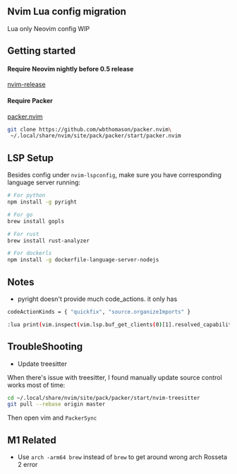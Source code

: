 Nvim Lua config migration
---------------------
Lua only Neovim config WIP


Getting started
---------------

#### Require Neovim nightly before 0.5 release
[nvim-release](https://github.com/neovim/neovim/releases)

#### Require Packer
[packer.nvim](https://github.com/wbthomason/packer.nvim)

```bash
git clone https://github.com/wbthomason/packer.nvim\
 ~/.local/share/nvim/site/pack/packer/start/packer.nvim
```


LSP Setup
---------

Besides config under `nvim-lspconfig`, make sure you have corresponding
language server running:

```bash
# For python
npm install -g pyright

# For go
brew install gopls

# For rust
brew install rust-analyzer

# For dockerls
npm install -g dockerfile-language-server-nodejs

```

Notes
-----

* pyright doesn't provide much code_actions. it only has
```bash
codeActionKinds = { "quickfix", "source.organizeImports" }

:lua print(vim.inspect(vim.lsp.buf_get_clients(0)[1].resolved_capabilities))
```

TroubleShooting
---------------
* Update treesitter

When there's issue with treesitter, I found manually update source control works most of time:
```bash
cd ~/.local/share/nvim/site/pack/packer/start/nvim-treesitter
git pull --rebase origin master

```
Then open vim and `PackerSync`


M1 Related
----------

* Use `arch -arm64 brew` instead of `brew` to get around wrong arch Rosseta 2 error
